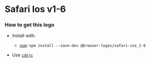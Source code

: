 # Safari Ios v1-6

### How to get this logo

* Install with:
  * [`npm`](https://www.npmjs.com/): `npm install --save-dev @browser-logos/safari-ios_1-6`

* Use [`cdnjs`](https://cdnjs.com/libraries/browser-logos)
